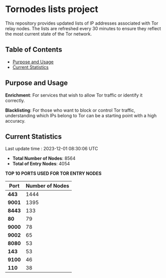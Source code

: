 # Tornodes lists project

This repository provides updated lists of IP addresses associated with Tor relay nodes. The lists are refreshed every 30 minutes to ensure they reflect the most current state of the Tor network.

## Table of Contents

- [Purpose and Usage](#purpose-and-usage)
- [Current Statistics](#current-statistics)


## Purpose and Usage

**Enrichment**: For services that wish to allow Tor traffic or identify it correctly.

**Blacklisting**: For those who want to block or control Tor traffic, understanding which IPs belong to Tor can be a starting point with a high accuracy.

## Current Statistics

Last update time : 2023-12-01 08:30:06 UTC

- **Total Number of Nodes**: 8564
- **Total of Entry Nodes**: 4054

**TOP 10 PORTS USED FOR TOR ENTRY NODES**

| **Port** | **Number of Nodes** |
|------|-----------------|
| **443**   | 1444  |
| **9001**   | 1395  |
| **8443**   | 133  |
| **80**   | 79  |
| **9000**   | 78  |
| **9002**   | 65  |
| **8080**   | 53  |
| **143**   | 53  |
| **9100**   | 46  |
| **110**   | 38  |

